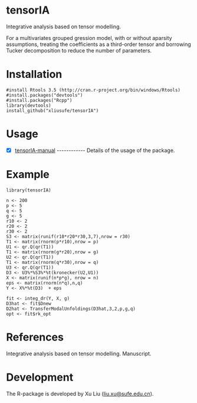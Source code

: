 # tensorIA
 Integrative analysis based on tensor modelling.
 
  For a multivariates grouped gression model, with or without aparsity assumptions, 
  treating the coefficients as a third-order tensor and borrowing Tucker decomposition to reduce the number of parameters.
  
# Installation

    #install Rtools 3.5 (http://cran.r-project.org/bin/windows/Rtools)
    #install.packages("devtools")
    #install.packages("Rcpp")
    library(devtools)
    install_github("xliusufe/tensorIA")

# Usage

   - [x] [tensorIA-manual](https://github.com/xliusufe/tensorIA/blob/master/inst/tensorIA-manual.pdf) ------------ Details of the usage of the package.
# Example

    library(tensorIA)

    n <- 200
	p <- 5
	q <- 5
	g <- 5
	r10 <- 2
	r20 <- 2
	r30 <- 2
	S3 <- matrix(runif(r10*r20*r30,3,7),nrow = r30)
	T1 <- matrix(rnorm(p*r10),nrow = p)
	U1 <- qr.Q(qr(T1))
	T1 <- matrix(rnorm(g*r20),nrow = g)
	U2 <- qr.Q(qr(T1))  
	T1 <- matrix(rnorm(q*r30),nrow = q)
	U3 <- qr.Q(qr(T1))
	D3 <- U3%*%S3%*%t(kronecker(U2,U1))
	X <- matrix(runif(n*p*g), nrow = n)
	eps <- matrix(rnorm(n*q),n,q)
	Y <- X%*%t(D3)  + eps
  
    fit <- integ_dr(Y, X, g)
	D3hat <- fit$Dnew
	D2hat <- TransferModalUnfoldings(D3hat,3,2,p,g,q)
	opt <- fit$rk_opt	
 
 # References
Integrative analysis based on tensor modelling. Manuscript.

# Development
The R-package is developed by Xu Liu (liu.xu@sufe.edu.cn).
